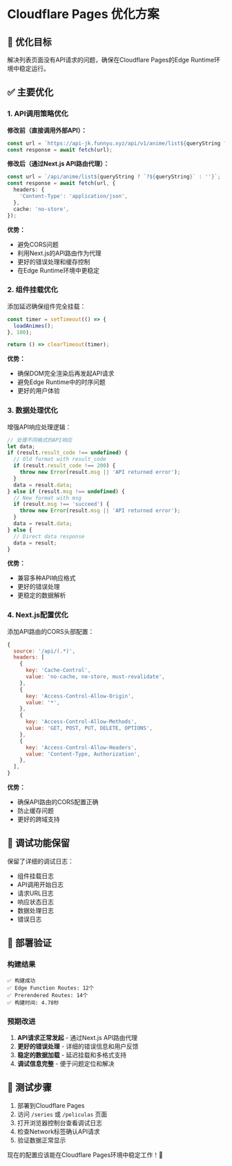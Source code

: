 # Cloudflare Pages 优化方案

## 🎯 优化目标
解决列表页面没有API请求的问题，确保在Cloudflare Pages的Edge Runtime环境中稳定运行。

## ✅ 主要优化

### 1. API调用策略优化
**修改前（直接调用外部API）：**
```typescript
const url = `https://api-jk.funnyu.xyz/api/v1/anime/list${queryString ? `?${queryString}` : ''}`;
const response = await fetch(url);
```

**修改后（通过Next.js API路由代理）：**
```typescript
const url = `/api/anime/list${queryString ? `?${queryString}` : ''}`;
const response = await fetch(url, {
  headers: {
    'Content-Type': 'application/json',
  },
  cache: 'no-store',
});
```

**优势：**
- 避免CORS问题
- 利用Next.js的API路由作为代理
- 更好的错误处理和缓存控制
- 在Edge Runtime环境中更稳定

### 2. 组件挂载优化
添加延迟确保组件完全挂载：
```typescript
const timer = setTimeout(() => {
  loadAnimes();
}, 100);

return () => clearTimeout(timer);
```

**优势：**
- 确保DOM完全渲染后再发起API请求
- 避免Edge Runtime中的时序问题
- 更好的用户体验

### 3. 数据处理优化
增强API响应处理逻辑：
```typescript
// 处理不同格式的API响应
let data;
if (result.result_code !== undefined) {
  // Old format with result_code
  if (result.result_code !== 200) {
    throw new Error(result.msg || 'API returned error');
  }
  data = result.data;
} else if (result.msg !== undefined) {
  // New format with msg
  if (result.msg !== 'succeed') {
    throw new Error(result.msg || 'API returned error');
  }
  data = result.data;
} else {
  // Direct data response
  data = result;
}
```

**优势：**
- 兼容多种API响应格式
- 更好的错误处理
- 更稳定的数据解析

### 4. Next.js配置优化
添加API路由的CORS头部配置：
```javascript
{
  source: '/api/(.*)',
  headers: [
    {
      key: 'Cache-Control',
      value: 'no-cache, no-store, must-revalidate',
    },
    {
      key: 'Access-Control-Allow-Origin',
      value: '*',
    },
    {
      key: 'Access-Control-Allow-Methods',
      value: 'GET, POST, PUT, DELETE, OPTIONS',
    },
    {
      key: 'Access-Control-Allow-Headers',
      value: 'Content-Type, Authorization',
    },
  ],
}
```

**优势：**
- 确保API路由的CORS配置正确
- 防止缓存问题
- 更好的跨域支持

## 🔧 调试功能保留
保留了详细的调试日志：
- 组件挂载日志
- API调用开始日志
- 请求URL日志
- 响应状态日志
- 数据处理日志
- 错误日志

## 🚀 部署验证

### 构建结果
```
✅ 构建成功
✅ Edge Function Routes: 12个
✅ Prerendered Routes: 14个
✅ 构建时间: 4.78秒
```

### 预期改进
1. **API请求正常发起** - 通过Next.js API路由代理
2. **更好的错误处理** - 详细的错误信息和用户反馈
3. **稳定的数据加载** - 延迟挂载和多格式支持
4. **调试信息完整** - 便于问题定位和解决

## 📝 测试步骤
1. 部署到Cloudflare Pages
2. 访问 `/series` 或 `/peliculas` 页面
3. 打开浏览器控制台查看调试日志
4. 检查Network标签确认API请求
5. 验证数据正常显示

现在的配置应该能在Cloudflare Pages环境中稳定工作！🎯